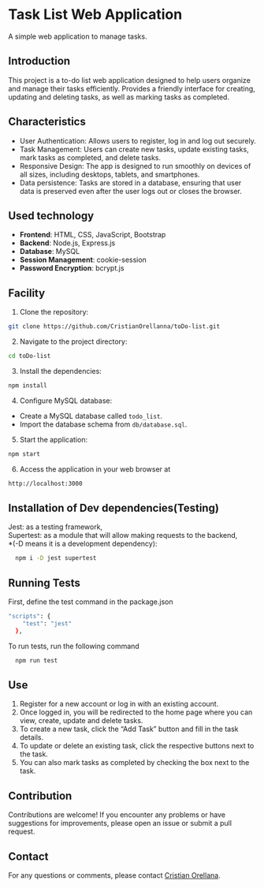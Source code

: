 # Task List Web Application

A simple web application to manage tasks.

## Introduction

This project is a to-do list web application designed to help users organize and manage their tasks efficiently. Provides a friendly interface for creating, updating and deleting tasks, as well as marking tasks as completed.

## Characteristics

- User Authentication: Allows users to register, log in and log out securely.
- Task Management: Users can create new tasks, update existing tasks, mark tasks as completed, and delete tasks.
- Responsive Design: The app is designed to run smoothly on devices of all sizes, including desktops, tablets, and smartphones.
- Data persistence: Tasks are stored in a database, ensuring that user data is preserved even after the user logs out or closes the browser.

## Used technology

- **Frontend**: HTML, CSS, JavaScript, Bootstrap
- **Backend**: Node.js, Express.js
- **Database**: MySQL
- **Session Management**: cookie-session
- **Password Encryption**: bcrypt.js

## Facility

1. Clone the repository:

```bash
git clone https://github.com/CristianOrellanna/toDo-list.git
```

2. Navigate to the project directory:

```bash
cd toDo-list
```

3. Install the dependencies:

```bash
npm install
```

4. Configure MySQL database:

- Create a MySQL database called `todo_list`.
- Import the database schema from `db/database.sql`.


5. Start the application:

```bash
npm start
```

6. Access the application in your web browser at

```bash
http://localhost:3000
```
## Installation of Dev dependencies(Testing)

Jest: as a testing framework,</br>
Supertest: as a module that will allow making requests to the backend,</br>
*(-D means it is a development dependency):
```bash
  npm i -D jest supertest
```
    
## Running Tests

First, define the test command in the package.json

```bash
"scripts": {
    "test": "jest"
  },
```

To run tests, run the following command
```bash
  npm run test
```

## Use

1. Register for a new account or log in with an existing account.
2. Once logged in, you will be redirected to the home page where you can view, create, update and delete tasks.
3. To create a new task, click the “Add Task” button and fill in the task details.
4. To update or delete an existing task, click the respective buttons next to the task.
5. You can also mark tasks as completed by checking the box next to the task.

## Contribution

Contributions are welcome! If you encounter any problems or have suggestions for improvements, please open an issue or submit a pull request.

## Contact

For any questions or comments, please contact [Cristian Orellana](https://github.com/CristianOrellanna).

